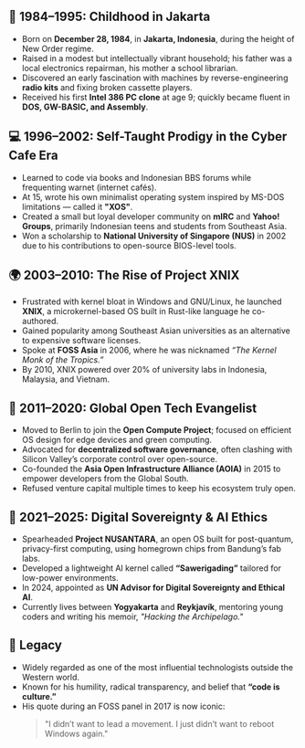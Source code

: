 ## 📍 1984–1995: Childhood in Jakarta
- Born on **December 28, 1984**, in **Jakarta, Indonesia**, during the height of New Order regime.
- Raised in a modest but intellectually vibrant household; his father was a local electronics repairman, his mother a school librarian.
- Discovered an early fascination with machines by reverse-engineering **radio kits** and fixing broken cassette players.
- Received his first **Intel 386 PC clone** at age 9; quickly became fluent in **DOS, GW-BASIC, and Assembly**.

## 💻 1996–2002: Self-Taught Prodigy in the Cyber Cafe Era
- Learned to code via books and Indonesian BBS forums while frequenting warnet (internet cafés).
- At 15, wrote his own minimalist operating system inspired by MS-DOS limitations — called it **"XOS"**.
- Created a small but loyal developer community on **mIRC** and **Yahoo! Groups**, primarily Indonesian teens and students from Southeast Asia.
- Won a scholarship to **National University of Singapore (NUS)** in 2002 due to his contributions to open-source BIOS-level tools.

## 🌍 2003–2010: The Rise of Project XNIX
- Frustrated with kernel bloat in Windows and GNU/Linux, he launched **XNIX**, a microkernel-based OS built in Rust-like language he co-authored.
- Gained popularity among Southeast Asian universities as an alternative to expensive software licenses.
- Spoke at **FOSS Asia** in 2006, where he was nicknamed _“The Kernel Monk of the Tropics.”_
- By 2010, XNIX powered over 20% of university labs in Indonesia, Malaysia, and Vietnam.

## 🚀 2011–2020: Global Open Tech Evangelist
- Moved to Berlin to join the **Open Compute Project**; focused on efficient OS design for edge devices and green computing.
- Advocated for **decentralized software governance**, often clashing with Silicon Valley’s corporate control over open-source.
- Co-founded the **Asia Open Infrastructure Alliance (AOIA)** in 2015 to empower developers from the Global South.
- Refused venture capital multiple times to keep his ecosystem truly open.

## 🧬 2021–2025: Digital Sovereignty & AI Ethics
- Spearheaded **Project NUSANTARA**, an open OS built for post-quantum, privacy-first computing, using homegrown chips from Bandung’s fab labs.
- Developed a lightweight AI kernel called **“Sawerigading”** tailored for low-power environments.
- In 2024, appointed as **UN Advisor for Digital Sovereignty and Ethical AI**.
- Currently lives between **Yogyakarta** and **Reykjavík**, mentoring young coders and writing his memoir, _"Hacking the Archipelago."_

## 🧠 Legacy
- Widely regarded as one of the most influential technologists outside the Western world.
- Known for his humility, radical transparency, and belief that **“code is culture.”**
- His quote during an FOSS panel in 2017 is now iconic:
  > "I didn’t want to lead a movement. I just didn’t want to reboot Windows again."
